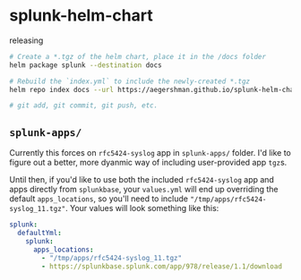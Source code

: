 # splunk-helm-chart

releasing

```bash
# Create a *.tgz of the helm chart, place it in the /docs folder
helm package splunk --destination docs

# Rebuild the `index.yml` to include the newly-created *.tgz
helm repo index docs --url https://aegershman.github.io/splunk-helm-chart/

# git add, git commit, git push, etc.
```

## `splunk-apps/`

Currently this forces on `rfc5424-syslog` app in `splunk-apps/` folder. I'd like to figure out a better, more dyanmic way of including user-provided app `tgz`s.

Until then, if you'd like to use both the included `rfc5424-syslog` app and apps directly from `splunkbase`, your `values.yml` will end up overriding the default `apps_locations`, so you'll need to include `"/tmp/apps/rfc5424-syslog_11.tgz"`. Your values will look something like this:

```yml
splunk:
  defaultYml:
    splunk:
      apps_locations:
        - "/tmp/apps/rfc5424-syslog_11.tgz"
        - https://splunkbase.splunk.com/app/978/release/1.1/download

```
